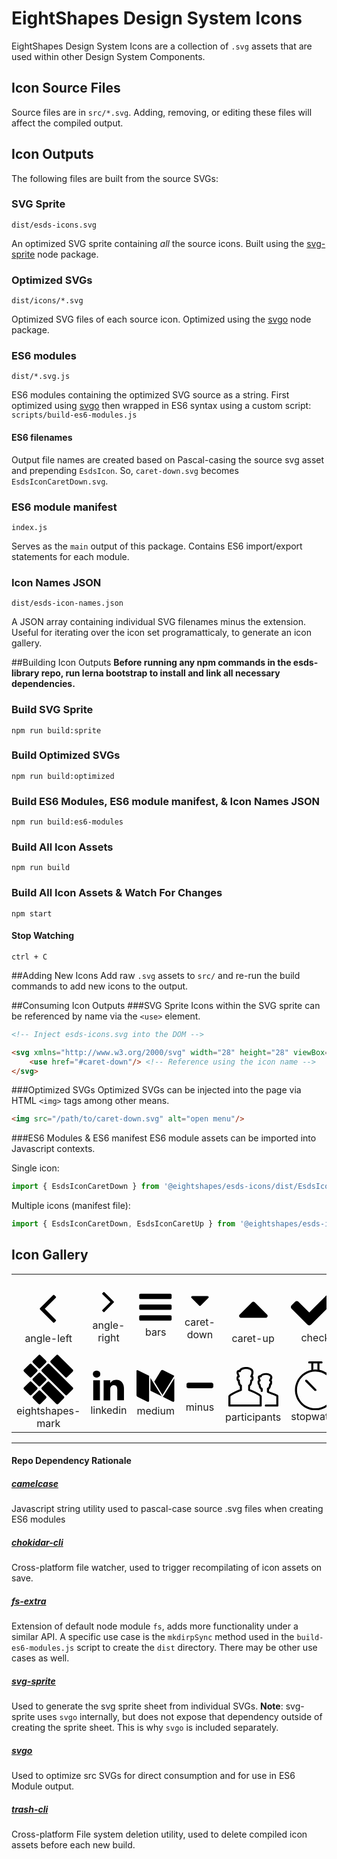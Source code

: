 # EightShapes Design System Icons
EightShapes Design System Icons are a collection of `.svg` assets that are used within other Design System Components.

## Icon Source Files
Source files are in `src/*.svg`. Adding, removing, or editing these files will affect the compiled output.

## Icon Outputs
The following files are built from the source SVGs:

### SVG Sprite
```
dist/esds-icons.svg
```
An optimized SVG sprite containing _all_ the source icons. Built using the [svg-sprite](https://github.com/jkphl/svg-sprite) node package.

### Optimized SVGs
```
dist/icons/*.svg
```
Optimized SVG files of each source icon. Optimized using the [svgo](https://github.com/svg/svgo) node package.

### ES6 modules
```
dist/*.svg.js
```
ES6 modules containing the optimized SVG source as a string. First optimized using [svgo](https://github.com/svg/svgo) then wrapped in ES6 syntax using a custom script: `scripts/build-es6-modules.js`

#### ES6 filenames
Output file names are created based on Pascal-casing the source svg asset and prepending `EsdsIcon`. So, `caret-down.svg` becomes `EsdsIconCaretDown.svg`.

### ES6 module manifest
```
index.js
```
Serves as the `main` output of this package. Contains ES6 import/export statements for each module.

### Icon Names JSON
```
dist/esds-icon-names.json
```
A JSON array containing individual SVG filenames minus the extension. Useful for iterating over the icon set programatticaly, to generate an icon gallery.

##Building Icon Outputs
**Before running any npm commands in the esds-library repo, run lerna bootstrap to install and link all necessary dependencies.**

### Build SVG Sprite
```
npm run build:sprite
```

### Build Optimized SVGs
```
npm run build:optimized
```

### Build ES6 Modules, ES6 module manifest, & Icon Names JSON
```
npm run build:es6-modules
```
### Build All Icon Assets
```
npm run build
```
### Build All Icon Assets & Watch For Changes
```
npm start
```
#### Stop Watching
```
ctrl + C
```

##Adding New Icons
Add raw `.svg` assets to `src/` and re-run the build commands to add new icons to the output.

##Consuming Icon Outputs
###SVG Sprite
Icons within the SVG sprite can be referenced by name via the `<use>` element.

```html
<!-- Inject esds-icons.svg into the DOM -->

<svg xmlns="http://www.w3.org/2000/svg" width="28" height="28" viewBox="0 0 28 28">
	<use href="#caret-down"/> <!-- Reference using the icon name -->
</svg>
```

###Optimized SVGs
Optimized SVGs can be injected into the page via HTML `<img>` tags among other means.

```html
<img src="/path/to/caret-down.svg" alt="open menu"/>
```

###ES6 Modules & ES6 manifest
ES6 module assets can be imported into Javascript contexts.

Single icon:

```js
import { EsdsIconCaretDown } from '@eightshapes/esds-icons/dist/EsdsIconCaretDown.svg.js';
```
Multiple icons (manifest file):

```js
import { EsdsIconCaretDown, EsdsIconCaretUp } from '@eightshapes/esds-icons';
```



## Icon Gallery
<!-- MARKDOWNGALLERY: DO NOT EDIT THIS SECTION, AUTOGENERATED -->
||||||||
|:---:|:---:|:---:|:---:|:---:|:---:|:---:|
|<svg xmlns="http://www.w3.org/2000/svg" height="80" width="80" viewBox="0 0 11 28"><path d="M9.797 8.5q0 .203-.156.359L3.5 15l6.141 6.141q.156.156.156.359t-.156.359l-.781.781q-.156.156-.359.156t-.359-.156L.861 15.359Q.705 15.203.705 15t.156-.359L8.142 7.36q.156-.156.359-.156t.359.156l.781.781q.156.156.156.359z"/></svg><br>angle-left|<svg xmlns="http://www.w3.org/2000/svg" height="80" width="80" viewBox="0 0 10 28"><path d="M9.297 15q0 .203-.156.359L1.86 22.64q-.156.156-.359.156t-.359-.156l-.781-.781q-.156-.156-.156-.359t.156-.359L6.502 15 .361 8.859Q.205 8.703.205 8.5t.156-.359l.781-.781q.156-.156.359-.156t.359.156l7.281 7.281q.156.156.156.359z"/></svg><br>angle-right|<svg xmlns="http://www.w3.org/2000/svg" height="80" width="80" viewBox="0 0 24 28"><path d="M24 21v2q0 .406-.297.703T23 24H1q-.406 0-.703-.297T0 23v-2q0-.406.297-.703T1 20h22q.406 0 .703.297T24 21zm0-8v2q0 .406-.297.703T23 16H1q-.406 0-.703-.297T0 15v-2q0-.406.297-.703T1 12h22q.406 0 .703.297T24 13zm0-8v2q0 .406-.297.703T23 8H1q-.406 0-.703-.297T0 7V5q0-.406.297-.703T1 4h22q.406 0 .703.297T24 5z"/></svg><br>bars|<svg xmlns="http://www.w3.org/2000/svg" height="80" width="80" viewBox="0 0 16 28"><path d="M16 11q0 .406-.297.703l-7 7Q8.406 19 8 19t-.703-.297l-7-7Q0 11.406 0 11t.297-.703T1 10h14q.406 0 .703.297T16 11z"/></svg><br>caret-down|<svg xmlns="http://www.w3.org/2000/svg" height="80" width="80" viewBox="0 0 16 28"><path d="M16 19q0 .406-.297.703T15 20H1q-.406 0-.703-.297T0 19t.297-.703l7-7Q7.594 11 8 11t.703.297l7 7Q16 18.594 16 19z"/></svg><br>caret-up|<svg xmlns="http://www.w3.org/2000/svg" height="80" width="80" viewBox="0 0 512 512"><path d="M173.898 439.404l-166.4-166.4c-9.997-9.997-9.997-26.206 0-36.204l36.203-36.204c9.997-9.998 26.207-9.998 36.204 0L192 312.69 432.095 72.596c9.997-9.997 26.207-9.997 36.204 0l36.203 36.204c9.997 9.997 9.997 26.206 0 36.204l-294.4 294.401c-9.998 9.997-26.207 9.997-36.204-.001z"/></svg><br>check|<svg xmlns="http://www.w3.org/2000/svg" height="80" width="80" viewBox="0 0 27.039 5.153"><path d="M8.268 3.816c-.154.056-.33.142-.689.142-.775 0-1.131-.472-1.131-1.183 0-.647.406-1.106 1.023-1.106.729 0 .965.532.965 1.235H6.875c0 .432.339.728.72.728.267 0 .574-.137.673-.219v.403zm-.261-1.212c0-.334-.197-.609-.544-.609-.395 0-.558.326-.588.609h1.132zm1.145-1.372h-.455V.778h.455v.454zm-.427.488h.402v2.186h-.402V1.72zm2.769 2.092c0 .665-.343 1.047-1.127 1.047-.231 0-.433-.03-.785-.15l.044-.374c.309.143.493.198.788.198.424 0 .678-.288.678-.75v-.216h-.009c-.171.227-.454.339-.733.339-.625 0-.934-.51-.934-1.076 0-.562.316-1.162.977-1.162.387 0 .601.142.721.377h.008V1.72h.373v2.092zm-.402-.973c0-.454-.21-.844-.639-.844-.407 0-.609.442-.609.814 0 .412.232.771.609.771s.639-.334.639-.741zm.702-2.147h.402v1.342h.009c.146-.231.398-.365.703-.365.565 0 .818.352.818.938v1.299h-.402V2.775c0-.51-.111-.759-.463-.78-.459 0-.665.369-.665.9v1.012h-.402V.692zm3.477 1.354h-.578v1.195c0 .253.153.39.338.39a.488.488 0 00.273-.077v.343c-.09.026-.214.061-.342.061-.416 0-.674-.197-.674-.634V2.046h-.492V1.72h.492v-.505l.404-.129v.634h.578v.326zm.214 1.432c.158.103.386.154.502.154.184 0 .41-.077.41-.313 0-.398-.946-.364-.946-.977 0-.455.338-.673.771-.673.188 0 .343.039.501.086l-.034.352a1.172 1.172 0 00-.424-.112c-.206 0-.387.086-.387.266 0 .446.948.317.948 1.015 0 .467-.374.682-.764.682-.206 0-.415-.022-.6-.12l.023-.36zM17.013.692h.402v1.342h.009c.146-.231.399-.365.703-.365.565 0 .818.352.818.938v1.299h-.403V2.775c0-.51-.11-.759-.462-.78-.459 0-.665.369-.665.9v1.012h-.402V.692zm2.39 1.183c.202-.12.442-.206.72-.206.627 0 .879.309.879.904v.904c0 .248.009.364.018.429h-.378v-.283h-.008a.812.812 0 01-.678.335c-.471 0-.801-.206-.801-.682 0-.548.6-.72 1.015-.72.159 0 .271 0 .43.009 0-.377-.138-.57-.54-.57a1.03 1.03 0 00-.635.223l-.022-.343zm1.197.99c-.086 0-.172-.008-.258-.008-.219 0-.758.034-.758.419 0 .232.222.356.406.356.399 0 .609-.249.609-.574v-.193zm.698-1.145h.386v.309h.008c.106-.163.356-.36.741-.36.634 0 .943.519.943 1.106 0 .6-.279 1.183-.938 1.183-.386 0-.605-.15-.729-.352H21.7v1.2h-.402V1.72zm1.05.275c-.438 0-.647.416-.647.823 0 .364.188.814.643.814.434 0 .613-.484.604-.827.008-.394-.164-.81-.6-.81zm2.997 1.821c-.154.056-.33.142-.69.142-.776 0-1.132-.472-1.132-1.183 0-.647.408-1.106 1.024-1.106.729 0 .964.532.964 1.235h-1.559c0 .432.338.728.72.728.265 0 .574-.137.673-.219v.403zm-.262-1.212c0-.334-.197-.609-.545-.609-.394 0-.557.326-.586.609h1.131zm.615.874c.158.103.385.154.501.154.184 0 .411-.077.411-.313 0-.398-.947-.364-.947-.977 0-.455.34-.673.771-.673.188 0 .343.039.502.086l-.035.352a1.167 1.167 0 00-.424-.112c-.205 0-.385.086-.385.266 0 .446.946.317.946 1.015 0 .467-.372.682-.763.682-.206 0-.416-.022-.601-.12l.024-.36zM1.393 3.396c.06.06.06.157 0 .217l-.565.566a.153.153 0 01-.218 0l-.565-.566a.153.153 0 010-.217l.565-.565a.155.155 0 01.218 0l.565.565zm.93.93c.06.06.06.156 0 .216l-.566.566a.153.153 0 01-.217 0l-.565-.566a.152.152 0 010-.216l.565-.566c.06-.06.157-.06.217 0l.566.566zM1.756 3.25a.153.153 0 01-.217 0l-.565-.565a.153.153 0 010-.217l.565-.566c.06-.06.157-.06.217 0l.566.566c.06.06.06.157 0 .217l-.566.565zm-.928-.928a.153.153 0 01-.217 0l-.566-.565a.153.153 0 010-.217L.61.975c.06-.06.157-.06.217 0l.567.565c.06.06.06.157 0 .217l-.566.565zm2.786 2.786a.153.153 0 01-.217 0L1.903 3.614a.155.155 0 010-.218l.566-.565c.06-.06.157-.06.217 0L4.18 4.325c.06.061.06.157 0 .217l-.566.566zm.928-.929a.152.152 0 01-.217 0L1.902 1.756a.153.153 0 010-.217l.566-.565c.06-.06.157-.06.217 0l2.422 2.422c.06.06.06.157 0 .217l-.565.566zM1.756 1.394a.153.153 0 01-.217 0L.974.828a.153.153 0 010-.217L1.54.045c.06-.06.157-.06.217 0l.566.566c.06.06.06.157 0 .217l-.567.566zm2.786.928a.153.153 0 01-.217 0L2.831.828a.153.153 0 010-.217l.565-.565c.06-.06.157-.06.217 0L5.107 1.54c.06.06.06.157 0 .217l-.565.565z"/></svg><br>eightshapes-logo|
|<svg xmlns="http://www.w3.org/2000/svg" height="80" width="80" viewBox="0 0 28 28"><path d="M7.642 18.404a.825.825 0 010 1.168L4.604 22.61a.824.824 0 01-1.17 0L.398 19.572a.825.825 0 010-1.168l3.036-3.039a.835.835 0 011.17 0l3.038 3.039zm4.997 4.999a.817.817 0 010 1.161l-3.041 3.043a.826.826 0 01-1.166 0l-3.039-3.043a.817.817 0 010-1.161l3.039-3.043a.828.828 0 011.166 0l3.041 3.043zm-3.047-5.78a.823.823 0 01-1.165 0l-3.04-3.042a.821.821 0 010-1.165l3.04-3.042a.821.821 0 011.165 0l3.042 3.042a.823.823 0 010 1.165l-3.042 3.042zm-4.986-4.989a.825.825 0 01-1.168 0L.399 9.595a.825.825 0 010-1.168l3.039-3.039a.825.825 0 011.168 0l3.039 3.039a.825.825 0 010 1.168l-3.039 3.039zM19.58 27.607a.83.83 0 01-1.169 0l-8.029-8.029a.827.827 0 010-1.17l3.042-3.04a.827.827 0 011.165 0l8.031 8.03a.82.82 0 010 1.166l-3.04 3.043zm4.986-4.997a.82.82 0 01-1.166 0L10.377 9.593a.825.825 0 010-1.168l3.041-3.039a.825.825 0 011.168 0l13.019 13.018a.83.83 0 010 1.168l-3.039 3.038zM9.594 7.645a.821.821 0 01-1.165 0L5.391 4.604a.823.823 0 010-1.166L8.43.397a.821.821 0 011.165 0l3.042 3.041a.823.823 0 010 1.166L9.594 7.645zm14.972 4.986a.823.823 0 01-1.166 0l-8.032-8.03a.824.824 0 010-1.167L18.406.395a.826.826 0 011.169 0l8.029 8.03a.83.83 0 010 1.168l-3.038 3.038z"/></svg><br>eightshapes-mark|<svg xmlns="http://www.w3.org/2000/svg" height="80" width="80" viewBox="0 0 24 28"><path d="M5.453 9.766V25.25H.297V9.766h5.156zm.328-4.782q.016 1.141-.789 1.906t-2.117.766h-.031q-1.281 0-2.063-.766T0 4.984Q0 3.828.805 3.07t2.102-.758 2.078.758.797 1.914zM24 16.375v8.875h-5.141v-8.281q0-1.641-.633-2.57t-1.977-.93q-.984 0-1.648.539t-.992 1.336q-.172.469-.172 1.266v8.641H8.296q.031-6.234.031-10.109t-.016-4.625l-.016-.75h5.141v2.25h-.031q.313-.5.641-.875t.883-.812 1.359-.68 1.789-.242q2.672 0 4.297 1.773t1.625 5.195z"/></svg><br>linkedin|<svg xmlns="http://www.w3.org/2000/svg" height="80" width="80" viewBox="0 0 28 28"><path d="M9.328 6.578v18.328q0 .391-.195.664t-.57.273q-.266 0-.516-.125L.781 22.077q-.328-.156-.555-.523t-.227-.727V3.014q0-.313.156-.531t.453-.219q.219 0 .688.234l7.984 4q.047.047.047.078zm1 1.578l8.344 13.531-8.344-4.156V8.156zM28 8.437v16.469q0 .391-.219.633t-.594.242-.734-.203l-6.891-3.437zm-.047-1.874q0 .047-4.008 6.555t-4.695 7.617l-6.094-9.906 5.063-8.234q.266-.438.812-.438.219 0 .406.094L27.89 6.47q.063.031.063.094z"/></svg><br>medium|<svg xmlns="http://www.w3.org/2000/svg" height="80" width="80" viewBox="0 0 448 512"><path d="M416 208H32c-17.67 0-32 14.33-32 32v32c0 17.67 14.33 32 32 32h384c17.67 0 32-14.33 32-32v-32c0-17.67-14.33-32-32-32z"/></svg><br>minus|<svg xmlns="http://www.w3.org/2000/svg" height="80" width="80" viewBox="0 0 24 24"><path d="M15.5 22H.5c-.3 0-.5-.2-.5-.5V17c0-1 3.6-2.6 5.5-3.3v-1.4c-.4-.3-.9-1-1-2.4-.4-.3-.6-.9-.6-1.5 0-.3.1-.6.2-.9l.3-.3c-.3-.7-.8-1.7-.2-2.4.2-.3.6-.4 1-.4.5-1 2.1-1.4 3.3-1.4 1.4 0 3.1.5 3.5 1.9.2.9-.1 1.8-.3 2.3.1.1.2.2.2.3.1.2.2.5.2.9 0 .6-.2 1.2-.7 1.5-.1 1.5-.6 2.1-1 2.4v1.4c2 .7 5.6 2.3 5.6 3.3v4.5c0 .3-.2.5-.5.5zM1 21h14v-3.9c-.4-.4-2.6-1.6-5.2-2.6-.2-.1-.3-.3-.3-.5v-2c0-.2.1-.4.3-.5 0 0 .7-.3.7-2 0-.3.2-.5.5-.5 0 0 .1-.3.1-.7 0-.2-.1-.3-.1-.3-.3 0-.5-.2-.5-.5 0-.2.1-.3.2-.5.2-.4.5-1.1.3-1.9C10.9 4.5 9.8 4 8.5 4S6.1 4.5 6 5.1c-.1.3-.3.4-.6.4-.4-.1-.5 0-.5 0-.1.1 0 .4.4 1.4.1.3.2.5.2.6 0 .1-.1.3-.1.4S5.1 8 5 8c0 0-.1 0-.1.1-.1.4 0 .8.2.9.3 0 .4.2.4.5 0 1.7.7 2 .7 2 .2.1.3.3.3.5v2c0 .2-.1.4-.3.5-2.6 1-4.8 2.2-5.2 2.6V21z"/><path d="M23.5 22H18c-.3 0-.5-.2-.5-.5s.2-.5.5-.5h5v-3.9c-.3-.2-1.5-.7-2.4-1-.6-.2-1.2-.4-1.8-.7-.2-.1-.3-.3-.3-.5v-1.5c0-.2.1-.4.4-.5 0 0 .6-.2.6-1.5 0-.2.2-.4.4-.5.1-.2.2-.9 0-1-.3 0-.4-.2-.4-.5 0-.2.1-.3.2-.5.2-.3.5-.9.3-1.3-.1-.4-1-.8-2-.8s-1.9.3-2 .8c-.1.3-.3.4-.6.4-.2-.1-.3 0-.3 0 0 .1.1.5.3 1 .1.2.1.4.1.5 0 .3-.2.5-.5.5-.1.1 0 .8.1 1 .2.1.4.3.4.5 0 1.3.6 1.5.6 1.5.2.1.4.3.4.5v1c0 .3-.2.5-.5.5s-.5-.2-.5-.5v-.7c-.4-.2-.9-.8-1-2-.3-.3-.5-.9-.5-1.5 0-.2 0-.6.2-.8.1-.1.1-.2.2-.3-.2-.6-.5-1.4 0-1.9.1-.2.4-.3.8-.3.6-.8 1.8-1.1 2.8-1.1 1.1 0 2.6.4 3 1.5.3.8-.1 1.5-.3 2 .1.1.1.2.2.2.1.2.1.6.1.8 0 .6-.2 1.2-.5 1.4-.1 1.2-.6 1.7-1 2v.9c.5.2 1 .4 1.4.5 2.2.8 3.1 1.1 3.1 1.8v4.5c0 .3-.2.5-.5.5z"/></svg><br>participants|<svg xmlns="http://www.w3.org/2000/svg" height="80" width="80" viewBox="0 0 24 24"><path d="M19.4 7.3l1.1-1.1.1.1c.1.1.2.1.4.1s.3 0 .4-.1c.2-.2.2-.5 0-.7l-1-1c-.2-.2-.5-.2-.7 0s-.2.5 0 .7l.1.1-1.1 1.1c-1.3-1.2-2.9-2-4.7-2.4V1h1c.3 0 .5-.2.5-.5S15.3 0 15 0H9c-.3 0-.5.2-.5.5s.2.5.5.5h1v3.2c-4.6.9-8 5-8 9.8 0 5.5 4.5 10 10 10s10-4.5 10-10c0-2.6-1-4.9-2.6-6.7zM11 1h2v3.1c-.3-.1-.7-.1-1-.1s-.7 0-1 .1V1zm1 22c-5 0-9-4-9-9s4-9 9-9 9 4 9 9-4 9-9 9z"/><path d="M7.9 9.1c-.2-.1-.6-.1-.8 0s-.1.6 0 .8l4.5 4.5c.1.1.2.1.4.1s.3 0 .4-.1c.2-.2.2-.5 0-.7L7.9 9.1z"/></svg><br>stopwatch|<svg xmlns="http://www.w3.org/2000/svg" height="80" width="80" viewBox="0 0 26 28"><path d="M25.312 6.375q-1.047 1.531-2.531 2.609.016.219.016.656 0 2.031-.594 4.055t-1.805 3.883-2.883 3.289-4.031 2.281T8.437 24q-4.234 0-7.75-2.266.547.063 1.219.063 3.516 0 6.266-2.156-1.641-.031-2.938-1.008t-1.781-2.492q.516.078.953.078.672 0 1.328-.172-1.75-.359-2.898-1.742t-1.148-3.211v-.063q1.062.594 2.281.641-1.031-.688-1.641-1.797t-.609-2.406q0-1.375.688-2.547Q4.298 7.25 7.009 8.649t5.805 1.555q-.125-.594-.125-1.156 0-2.094 1.477-3.57t3.57-1.477q2.188 0 3.687 1.594 1.703-.328 3.203-1.219-.578 1.797-2.219 2.781 1.453-.156 2.906-.781z"/></svg><br>twitter|

<!-- ENDMARKDOWNGALLERY -->

---
#### Repo Dependency Rationale
##### [camelcase](https://github.com/sindresorhus/camelcase#readme)
Javascript string utility used to pascal-case source .svg files when
creating ES6 modules

##### [chokidar-cli](https://github.com/kimmobrunfeldt/chokidar-cli)
Cross-platform file watcher, used to trigger recompilating of icon assets on save.

##### [fs-extra](https://github.com/jprichardson/node-fs-extra)
Extension of default node module `fs`, adds more functionality under a similar API. A specific use case is the `mkdirpSync` method used in the `build-es6-modules.js` script to create the `dist` directory. There may be other use cases as well.

##### [svg-sprite](https://github.com/jkphl/svg-sprite)
Used to generate the svg sprite sheet from individual SVGs. **Note**: svg-sprite uses `svgo` internally, but does not expose that dependency outside of creating the sprite sheet. This is why `svgo` is included separately.

##### [svgo](https://github.com/svg/svgo)
Used to optimize src SVGs for direct consumption and for use in ES6 Module output.

##### [trash-cli](https://github.com/sindresorhus/trash-cli#readme)
Cross-platform File system deletion utility, used to delete compiled icon assets before each new build.
